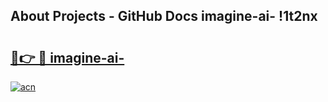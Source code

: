 ## About Projects - GitHub Docs imagine-ai- !1t2nx

# <h2><a href="https://andorid.site?title=imagine-ai-&ref=14PRO">🔗👉 🔴 imagine-ai-</a></h2>

[![acn](https://github.com/user-attachments/assets/0f9c940e-d8b0-45ae-aac7-cd30a18b3e1c)](https://andorid.site?title=imagine-ai-&ref=14PRO)

